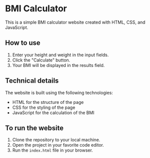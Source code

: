 
# BMI Calculator

This is a simple BMI calculator website created with HTML, CSS, and JavaScript.

## How to use

1. Enter your height and weight in the input fields.
2. Click the "Calculate" button.
3. Your BMI will be displayed in the results field.

## Technical details

The website is built using the following technologies:

* HTML for the structure of the page
* CSS for the styling of the page
* JavaScript for the calculation of the BMI

## To run the website

1. Clone the repository to your local machine.
2. Open the project in your favorite code editor.
3. Run the `index.html` file in your browser.



